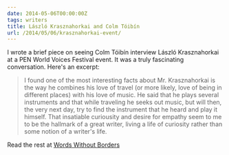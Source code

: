 ```yaml
---
date: 2014-05-06T00:00:00Z
tags: writers
title: László Krasznahorkai and Colm Tóibín
url: /2014/05/06/krasznahorkai-event/
---
```


I wrote a brief piece on seeing Colm Tóibín interview László Krasznahorkai at a PEN World Voices Festival event. It was a truly fascinating conversation. Here's an excerpt:

>I found one of the most interesting facts about Mr. Krasznahorkai is the way he combines his love of travel (or more likely, love of being in different places) with his love of music. He said that he plays several instruments and that while traveling he seeks out music, but will then, the very next day, try to find the instrument that he heard and play it himself. That insatiable curiousity and desire for empathy seem to me to be the hallmark of a great writer, living a life of curiosity rather than some notion of a writer's life.

Read the rest at [Words Without Borders](http://wordswithoutborders.org/dispatches/article/pen-world-voices-master-class-laszlo-krasznahorkai-and-colm-toibin#ixzz30zHq01oI) 
